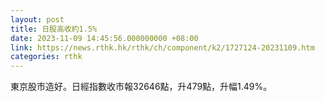 ```yaml
---
layout: post
title: 日股高收約1.5%
date: 2023-11-09 14:45:56.000000000 +08:00
link: https://news.rthk.hk/rthk/ch/component/k2/1727124-20231109.htm
categories: rthk
---
```


東京股市造好。日經指數收市報32646點，升479點，升幅1.49%。
